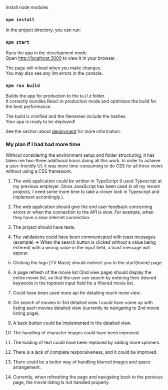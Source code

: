 Install node modules

### `npm install`

In the project directory, you can run:

### `npm start`

Runs the app in the development mode.\
Open [http://localhost:3000](http://localhost:3000) to view it in your browser.

The page will reload when you make changes.\
You may also see any lint errors in the console.

### `npm run build`

Builds the app for production to the `build` folder.\
It correctly bundles React in production mode and optimizes the build for the best performance.

The build is minified and the filenames include the hashes.\
Your app is ready to be deployed!

See the section about [deployment](https://facebook.github.io/create-react-app/docs/deployment) for more information.

### My plan if I had had more time

Without considering the environment setup and folder structuring, it has taken me two-three additional hours doing all this work. In order to achieve a user-friendly UI, it was more time-consuming to do CSS for all three views without using a CSS framework.

1. The web application could be written in TypeScript (I used Typescript at my previous employer. Since JavaScript has been used in all my recent projects, I need some more time to take a closer look in Typescript and implement accordingly.).

2. The web application should give the end user feedback concerning errors or when the connection to the API is slow. For example, when they have a slow internet connection.

3. The project should have tests.

4. The validations could have been communicated with toast messages
   (example)
   -> When the search button is clicked without a value being entered/ with a wrong value in the input field, a toast message will appear.

5. Clicking the logo [TV Maze] should redirect you to the start(home) page.

6. A page refresh of the movie list (2nd view page) should display the entire movie list, so that the user can search by entering their desired keywords in the topmost input field for a filtered movie list.

7. Could have been used more api for detailing much more view.

8. On search of movies in 3rd detailed view I could have come up with listing each movies detailed view (currently its navigating to 2nd movie listing page).

9. A back button could be implemented in the detailed view.

10. The handling of character images could have been improved.

11. The loading of text could have been replaced by adding more spinners.

12. There is a lack of complete responsiveness, and it could be improved.

13. There could be a better way of handling blurred images and space arrangement.

14. Currently, when refreshing the page and navigating back to the previous page, the movie listing is not handled properly.
